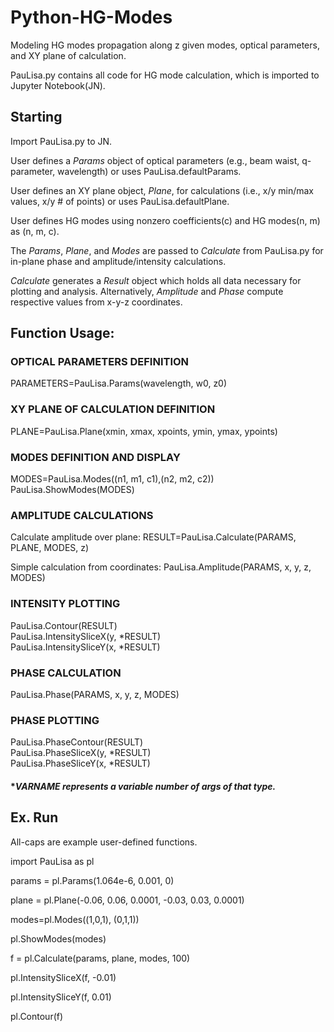 # Python-HG-Modes
Modeling HG modes propagation along z given modes, optical parameters, and XY plane of calculation.

PauLisa.py contains all code for HG mode calculation, which is imported to Jupyter Notebook(JN).

## Starting
Import PauLisa.py to JN.

User defines a *Params* object of optical parameters (e.g., beam waist, q-parameter, wavelength) or uses PauLisa.defaultParams.

User defines an XY plane object, *Plane*, for calculations (i.e., x/y min/max values, x/y # of points) or uses PauLisa.defaultPlane.

User defines HG modes using nonzero coefficients(c) and HG modes(n, m) as (n, m, c).

The *Params*, *Plane*, and *Modes* are passed to *Calculate* from PauLisa.py for in-plane phase and amplitude/intensity calculations. 

*Calculate* generates a *Result* object which holds all data necessary for plotting and analysis. Alternatively, *Amplitude* and *Phase* compute respective values from x-y-z coordinates.


## Function Usage:
### OPTICAL PARAMETERS DEFINITION     
 PARAMETERS=PauLisa.Params(wavelength, w0, z0)

### XY PLANE OF CALCULATION DEFINITION     
 PLANE=PauLisa.Plane(xmin, xmax, xpoints, ymin, ymax, ypoints) 

### MODES DEFINITION AND DISPLAY     
 MODES=PauLisa.Modes((n1, m1, c1),(n2, m2, c2))     
 PauLisa.ShowModes(MODES) 

### AMPLITUDE CALCULATIONS     
 Calculate amplitude over plane: RESULT=PauLisa.Calculate(PARAMS, PLANE, MODES, z)
 
 Simple calculation from coordinates: PauLisa.Amplitude(PARAMS, x, y, z, MODES) 

### INTENSITY PLOTTING     
 PauLisa.Contour(RESULT)     
 PauLisa.IntensitySliceX(y, *RESULT)     
 PauLisa.IntensitySliceY(x, *RESULT) 

### PHASE CALCULATION     
 PauLisa.Phase(PARAMS, x, y, z, MODES) 

### PHASE PLOTTING     
 PauLisa.PhaseContour(RESULT)     
 PauLisa.PhaseSliceX(y, *RESULT)     
 PauLisa.PhaseSliceY(x, *RESULT) 
 
 #### **VARNAME represents a variable number of args of that type.*
 
## Ex. Run
All-caps are example user-defined functions.

import PauLisa as pl

params = pl.Params(1.064e-6, 0.001, 0)


plane = pl.Plane(-0.06, 0.06, 0.0001, -0.03, 0.03, 0.0001)


modes=pl.Modes((1,0,1), (0,1,1))

pl.ShowModes(modes)


f = pl.Calculate(params, plane, modes, 100)


pl.IntensitySliceX(f, -0.01)

pl.IntensitySliceY(f, 0.01)

pl.Contour(f)
